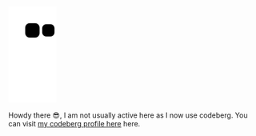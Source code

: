 ![snake svg](https://github.com/sungsphinx/sungsphinx/blob/output/github-contribution-grid-snake.svg)

Howdy there 😎, I am not usually active here as I now use codeberg. You can visit <a href="https://codeberg.org/sungsphinx">my codeberg profile here</a> here.
